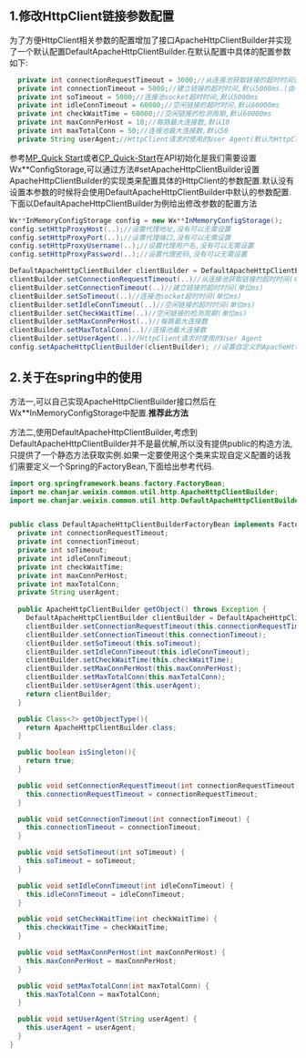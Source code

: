 ## 1.修改HttpClient链接参数配置

为了方便HttpClient相关参数的配置增加了接口ApacheHttpClientBuilder并实现了一个默认配置DefaultApacheHttpClientBuilder.在默认配置中具体的配置参数如下:

```java
  private int connectionRequestTimeout = 3000;//从连接池获取链接的超时时间设置,默认3000ms
  private int connectionTimeout = 5000;//建立链接的超时时间,默认5000ms.(由于使用了连接池,这个参数没有实际意义)
  private int soTimeout = 5000;//连接池socket超时时间,默认5000ms
  private int idleConnTimeout = 60000;//空闲链接的超时时间,默认60000ms
  private int checkWaitTime = 60000;//空闲链接的检测周期,默认60000ms
  private int maxConnPerHost = 10;//每路最大连接数,默认10
  private int maxTotalConn = 50;//连接池最大连接数,默认50
  private String userAgent;//HttpClient请求时使用的User Agent(默认为HttpClient的默认值)
```

参考[MP_Quick Start](https://github.com/wechat-group/weixin-java-tools/wiki/MP_Quick-Start)或者[CP_Quick-Start](https://github.com/wechat-group/weixin-java-tools/wiki/CP_Quick-Start)在API初始化是我们需要设置Wx\*\*ConfigStorage,可以通过方法#setApacheHttpClientBuilder设置ApacheHttpClientBuilder的实现类来配置具体的HttpClient的参数配置.默认没有设置本参数的时候将会使用DefaultApacheHttpClientBuilder中默认的参数配置.下面以DefaultApacheHttpClientBuilder为例给出修改参数的配置方法



```java
Wx**InMemoryConfigStorage config = new Wx**InMemoryConfigStorage();
config.setHttpProxyHost(..);//设置代理地址,没有可以无需设置
config.setHttpProxyPort(..);//设置代理端口,没有可以无需设置
config.setHttpProxyUsername(..);//设置代理用户名,没有可以无需设置
config.setHttpProxyPassword(..);//设置代理密码,没有可以无需设置

DefaultApacheHttpClientBuilder clientBuilder = DefaultApacheHttpClientBuilder.get();
clientBuilder.setConnectionRequestTimeout(..)//从连接池获取链接的超时时间(单位ms)
clientBuilder.setConnectionTimeout(..)//建立链接的超时时间(单位ms)
clientBuilder.setSoTimeout(..)//连接池socket超时时间(单位ms)
clientBuilder.setIdleConnTimeout(..)//空闲链接的超时时间(单位ms)
clientBuilder.setCheckWaitTime(..)//空闲链接的检测周期(单位ms)
clientBuilder.setMaxConnPerHost(..)//每路最大连接数
clientBuilder.setMaxTotalConn(..)//连接池最大连接数
clientBuilder.setUserAgent(..)//HttpClient请求时使用的User Agent
config.setApacheHttpClientBuilder(clientBuilder); //设置自定义的ApacheHttpClientBuilder

```

## 2.关于在spring中的使用

方法一,可以自己实现ApacheHttpClientBuilder接口然后在Wx\*\*InMemoryConfigStorage中配置.**推荐此方法**

方法二,使用DefaultApacheHttpClientBuilder,考虑到DefaultApacheHttpClientBuilder并不是最优解,所以没有提供public的构造方法,只提供了一个静态方法获取实例.如果一定要使用这个类来实现自定义配置的话我们需要定义一个Spring的FactoryBean,下面给出参考代码.

```java
import org.springframework.beans.factory.FactoryBean;
import me.chanjar.weixin.common.util.http.ApacheHttpClientBuilder;
import me.chanjar.weixin.common.util.http.DefaultApacheHttpClientBuilder;


public class DefaultApacheHttpClientBuilderFactoryBean implements FactoryBean<ApacheHttpClientBuilder> {
  private int connectionRequestTimeout;
  private int connectionTimeout;
  private int soTimeout;
  private int idleConnTimeout;
  private int checkWaitTime;
  private int maxConnPerHost;
  private int maxTotalConn;
  private String userAgent;
  
  public ApacheHttpClientBuilder getObject() throws Exception {
    DefaultApacheHttpClientBuilder clientBuilder = DefaultApacheHttpClientBuilder.get();
    clientBuilder.setConnectionRequestTimeout(this.connectionRequestTimeout);
    clientBuilder.setConnectionTimeout(this.connectionTimeout);
    clientBuilder.setSoTimeout(this.soTimeout);
    clientBuilder.setIdleConnTimeout(this.idleConnTimeout);
    clientBuilder.setCheckWaitTime(this.checkWaitTime);
    clientBuilder.setMaxConnPerHost(this.maxConnPerHost);
    clientBuilder.setMaxTotalConn(this.maxTotalConn);
    clientBuilder.setUserAgent(this.userAgent);
    return clientBuilder;
  }

  public Class<?> getObjectType(){
    return ApacheHttpClientBuilder.class;
  }

  public boolean isSingleton(){
    return true;
  }

  public void setConnectionRequestTimeout(int connectionRequestTimeout) {
    this.connectionRequestTimeout = connectionRequestTimeout;
  }

  public void setConnectionTimeout(int connectionTimeout) {
    this.connectionTimeout = connectionTimeout;
  }

  public void setSoTimeout(int soTimeout) {
    this.soTimeout = soTimeout;
  }

  public void setIdleConnTimeout(int idleConnTimeout) {
    this.idleConnTimeout = idleConnTimeout;
  }

  public void setCheckWaitTime(int checkWaitTime) {
    this.checkWaitTime = checkWaitTime;
  }

  public void setMaxConnPerHost(int maxConnPerHost) {
    this.maxConnPerHost = maxConnPerHost;
  }

  public void setMaxTotalConn(int maxTotalConn) {
    this.maxTotalConn = maxTotalConn;
  }

  public void setUserAgent(String userAgent) {
    this.userAgent = userAgent;
  }
}

```
